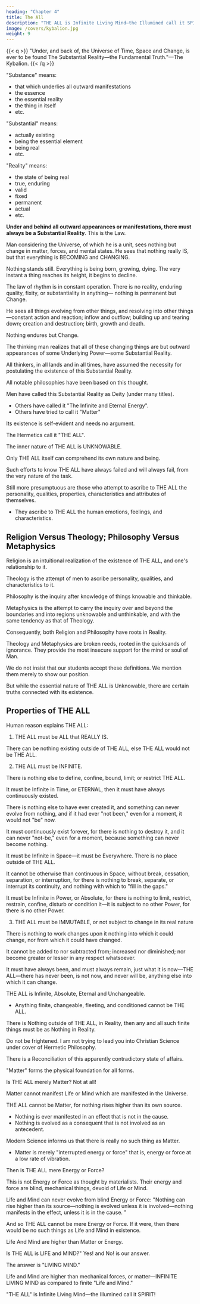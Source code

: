 ```yaml
---
heading: "Chapter 4"
title: The All
description: "THE ALL is Infinite Living Mind—the Illumined call it SPIRIT!"
image: /covers/kybalion.jpg
weight: 9
---
```



{{< q >}}
"Under, and back of, the Universe of Time, Space and Change, is ever to be found The Substantial Reality—the Fundamental Truth."—The Kybalion.
{{< /q >}}


"Substance" means:
- that which underlies all outward manifestations
- the essence
- the essential reality
- the thing in itself
- etc. 

"Substantial" means: 
- actually existing
- being the essential element
- being real
- etc.

"Reality" means: 
- the state of being real
- true, enduring
- valid
- fixed
- permanent
- actual
- etc.

**Under and behind all outward appearances or manifestations, there must always be a Substantial Reality**. This is the Law. 

Man considering the Universe, of which he is a unit, sees nothing but change in matter, forces, and mental states. He sees that nothing really IS, but that everything is BECOMING and CHANGING. 

Nothing stands still. Everything is being born, growing, dying. The very instant a thing reaches its height, it begins to decline. 

The law of rhythm is in constant operation. There is no reality, enduring quality, fixity, or substantiality in anything— nothing is permanent but Change. 

He sees all things evolving from other things, and resolving into other things—constant action and reaction; inflow and outflow; building up and tearing down; creation and destruction; birth, growth and death. 

Nothing endures but Change.

The thinking man realizes that all of these changing things are but outward appearances of some Underlying Power—some Substantial Reality.

All thinkers, in all lands and in all times, have assumed the necessity for postulating the existence of this Substantial Reality.

All notable philosophies have been based on this thought.

Men have called this Substantial Reality as Deity (under many titles).
- Others have called it "The Infinite and Eternal Energy".
- Others have tried to call it "Matter"

<!-- but all have acknowledged its existence.  -->

Its existence is self-evident and needs no argument.

<!-- In these lessons we have followed the example of some of the world's greatest thinkers, both ancient and modern—the Hermetic. Masters—and have called this Underlying Power—this Substantial Reality—by  -->


The Hermetics call it "THE ALL".

 <!-- which term we consider the most comprehensive of the many terms applied by Man to THAT which transcends names and terms. -->

<!-- We accept and teach the view of the great Hermetic thinkers of all times, as well as of those illumined souls who have reached higher planes of being, both of whom assert that  -->

The inner nature of THE ALL is UNKNOWABLE. 

<!-- This must be so, for naught by -->

Only THE ALL itself can comprehend its own nature and being.

<!-- The Hermetists believe and teach that THE ALL, "in itself," is and must ever be UNKNOWABLE. They regard all the theories, guesses and speculations of the theologians and metaphysicians regarding the inner nature of THE ALL, as but the childish efforts of mortal minds to grasp the secret of the Infinite.  -->

Such efforts to know THE ALL have always failed and will always fail, from the very nature of the task. 

<!-- One pursuing such inquiries travels around and around in the labyrinth of thought, until he is lost to all sane reasoning, action or conduct, and is utterly unfitted for the work of life. He is like the squirrel which frantically runs around and around the circling treadmill wheel of his cage, traveling ever and yet reaching nowhere—at the end a prisoner still, and standing just where he started. -->

Still more presumptuous are those who attempt to ascribe to THE ALL the personality, qualities, properties, characteristics and attributes of themselves.
- They ascribe to THE ALL the human emotions, feelings, and characteristics.

<!-- , even down to the pettiest qualities of mankind, such as jealousy, susceptibility to flattery and praise, desire for offerings and worship, and all the other survivals from the days of the childhood of the race. Such ideas are not worthy of grown men and women, and are rapidly being discarded. -->

<!-- (At this point, it may be proper for me to state that we make a distinction between Religion and Theology—between Philosophy and Metaphysics.  -->

## Religion Versus Theology; Philosophy Versus Metaphysics

Religion is an intuitional realization of the existence of THE ALL, and one's relationship to it.

Theology is the attempt of men to ascribe personality, qualities, and characteristics to it.

<!-- Their theories regarding its affairs, will, desires, plans, and designs, and their assumption of the office of '' middle-men'' between THE ALL and the people.  -->

Philosophy is the inquiry after knowledge of things knowable and thinkable.

Metaphysics is the attempt to carry the inquiry over and beyond the boundaries and into regions unknowable and unthinkable, and with the same tendency as that of Theology.

Consequently, both Religion and Philosophy have roots in Reality.

Theology and Metaphysics are broken reeds, rooted in the quicksands of ignorance. They provide the most insecure support for the mind or soul of Man. 

We do not insist that our students accept these definitions. We mention them merely to show our position. 

<!-- At any rate, you shall hear very little about Theology and Metaphysics in these lessons.) -->

But while the essential nature of THE ALL is Unknowable, there are certain truths connected with its existence.

 <!-- which the human mind finds itself compelled to accept.  -->

<!-- An examination of these reports form a proper subject of inquiry, particularly as they agree with the reports of the Illumined on higher planes. And to this inquiry we now invite you.

"THAT which is the Fundamental Truth—the Substantial Reality—is beyond true naming, but the Wise Men call it THE ALL."—The Kybalion.

"In its Essence, THE ALL is UNKNOWABLE."—The Kybalion.

"But, the report of Reason must be hospitably received, and treated with respect."—The Kybalion. -->


## Properties of THE ALL

Human reason explains THE ALL:

<!-- , whose reports we must accept so long as we think at all, informs us as follows regarding THE ALL, and that without attempting to remove the veil of the Unknowable: -->

1. THE ALL must be ALL that REALLY IS. 

There can be nothing existing outside of THE ALL, else THE ALL would not be THE ALL.

2. THE ALL must be INFINITE. 

There is nothing else to define, confine, bound, limit; or restrict THE ALL. 

It must be Infinite in Time, or ETERNAL, then it must have always continuously existed. 

There is nothing else to have ever created it, and something can never evolve from nothing, and if it had ever "not been," even for a moment, it would not "be" now. 

It must continuously exist forever, for there is nothing to destroy it, and it can never "not-be," even for a moment, because something can never become nothing. 

It must be Infinite in Space—it must be Everywhere. There is no place outside of THE ALL.

It cannot be otherwise than continuous in Space, without break, cessation, separation, or interruption, for there is nothing to break, separate, or interrupt its continuity, and nothing with which to "fill in the gaps." 

It must be Infinite in Power, or Absolute, for there is nothing to limit, restrict, restrain, confine, disturb or condition it—it is subject to no other Power, for there is no other Power.


3. THE ALL must be IMMUTABLE, or not subject to change in its real nature

There is nothing to work changes upon it nothing into which it could change, nor from which it could have changed. 

It cannot be added to nor subtracted from; increased nor diminished; nor become greater or lesser in any respect whatsoever. 

It must have always been, and must always remain, just what it is now—THE ALL—there has never been, is not now, and never will be, anything else into which it can change.

THE ALL is Infinite, Absolute, Eternal and Unchangeable.
- Anything finite, changeable, fleeting, and conditioned cannot be THE ALL. 

There is Nothing outside of THE ALL, in Reality, then any and all such finite things must be as Nothing in Reality. 


Do not be frightened. I am not trying to lead you into Christian Science under cover of Hermetic Philosophy. 

There is a Reconciliation of this apparently contradictory state of affairs. 

<!-- Be patient, we will reach it in time. -->

"Matter" forms the physical foundation for all forms. 

Is THE ALL merely Matter? Not at all! 

Matter cannot manifest Life or Mind which are manifested in the Universe.

THE ALL cannot be Matter, for nothing rises higher than its own source. 
- Nothing is ever manifested in an effect that is not in the cause.
- Nothing is evolved as a consequent that is not involved as an antecedent. 

Modern Science informs us that there is really no such thing as Matter.
- Matter is merely "interrupted energy or force" that is, energy or force at a low rate of vibration.

<!-- As a recent writer has said "Matter has melted into Mystery." Even Material Science has abandoned the theory of Matter, and now rests on the basis of "Energy." -->

Then is THE ALL mere Energy or Force? 

This is not Energy or Force as thought by materialists. Their energy and force are blind, mechanical things, devoid of Life or Mind. 

Life and Mind can never evolve from blind Energy or Force: "Nothing can rise higher than its source—nothing is evolved unless it is involved—nothing manifests in the effect, unless it is in the cause. " 

And so THE ALL cannot be mere Energy or Force. If it were, then there would be no such things as Life and Mind in existence.

<!-- , and we know better than that, for we are Alive and using Mind to consider this very question, and so are those who claim that Energy or Force is Everything. -->

Life And Mind are higher than Matter or Energy.

Is THE ALL is LIFE and MIND?" Yes! and No! is our answer. 

<!-- If you mean Life and Mind as we poor petty mortals know them, we say No! THE ALL is not that! "But what kind of Life and Mind do you mean?" you ask. -->

The answer is "LIVING MIND." 

Life and Mind are higher than mechanical forces, or matter—INFINITE LIVING MIND as compared to finite "Life and Mind." 

<!-- We mean that which the illumined souls mean when they reverently pronounce the word: "SPIRIT!" -->

"THE ALL" is Infinite Living Mind—the Illumined call it SPIRIT!
